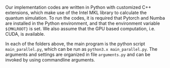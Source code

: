 Our implementation codes are written in Python with customized C++ extensions, which make use of the Intel MKL library to calculate the quantum simulation. To run the codes, it is required that Pytorch and Numba are installed in the Python environment, and that the environment variable ```${MKLROOT}``` is set.
We also assume that the GPU based computation, i.e. CUDA, is available. 

In each of the folders above, the main program is the python script ```main_parallel.py```, which can be run as ```python3.x main_parallel.py```. The arguments and settings are organized in file ```arguments.py``` and can be invoked by using commandline arguments.
